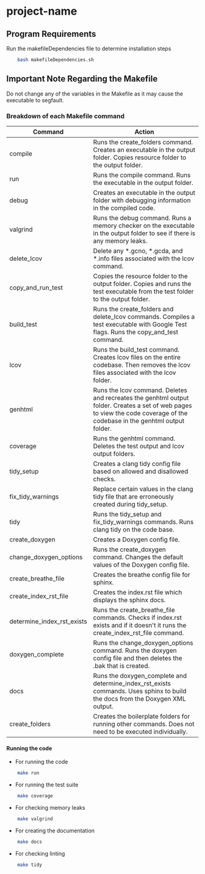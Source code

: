 # project-name

## Program Requirements

Run the makefileDependencies file to determine installation steps

```bash
    bash makefileDependencies.sh
```

## Important Note Regarding the Makefile

Do not change any of the variables in the Makefile as it may cause the executable to segfault.

### Breakdown of each Makefile command

| Command                    | Action           |
| -------                    | -----------      |
| compile                    | Runs the create_folders command. Creates an executable in the output folder. Copies resource folder to the output folder. |
| run                        | Runs the compile command. Runs the executable in the output folder. |
| debug                      | Creates an executable in the output folder with debugging information in the compiled code. |
| valgrind                   | Runs the debug command. Runs a memory checker on the executable in the output folder to see if there is any memory leaks. |
| delete_lcov                | Delete any \*.gcno, \*.gcda, and \*.info files associated with the lcov command. |
| copy_and_run_test          | Copies the resource folder to the output folder. Copies and runs the test executable from the test folder to the output folder. |
| build_test                 | Runs the create_folders and delete_lcov commands. Compiles a test executable with Google Test flags. Runs the copy_and_test command. |
| lcov                       | Runs the build_test command. Creates lcov files on the entire codebase. Then removes the lcov files associated with the lcov folder. |
| genhtml                    | Runs the lcov command. Deletes and recreates the genhtml output folder. Creates a set of web pages to view the code coverage of the codebase in the genhtml output folder. |
| coverage                   | Runs the genhtml command. Deletes the test output and lcov output folders. |
| tidy_setup                 | Creates a clang tidy config file based on allowed and disallowed checks. |
| fix_tidy_warnings          | Replace certain values in the clang tidy file that are erroneously created during tidy_setup. |
| tidy                       | Runs the tidy_setup and fix_tidy_warnings commands. Runs clang tidy on the code base. |
| create_doxygen             | Creates a Doxygen config file. |
| change_doxygen_options     | Runs the create_doxygen command. Changes the default values of the Doxygen config file. |
| create_breathe_file        | Creates the breathe config file for sphinx. |
| create_index_rst_file      | Creates the index.rst file which displays the sphinx docs. |
| determine_index_rst_exists | Runs the create_breathe_file commands. Checks if index.rst exists and if it doesn't it runs the create_index_rst_file command. |
| doxygen_complete           | Runs the change_doxygen_options command. Runs the doxygen config file and then deletes the .bak that is created. |
| docs                       | Runs the doxygen_complete and determine_index_rst_exists commands. Uses sphinx to build the docs from the Doxygen XML output. |
| create_folders             | Creates the boilerplate folders for running other commands. Does not need to be executed individually. |

#### Running the code

- For running the code

```bash
    make run
```

- For running the test suite

```bash
    make coverage
```

- For checking memory leaks

```bash
    make valgrind
```

- For creating the documentation

```bash
    make docs
```

- For checking linting

```bash
    make tidy
```
